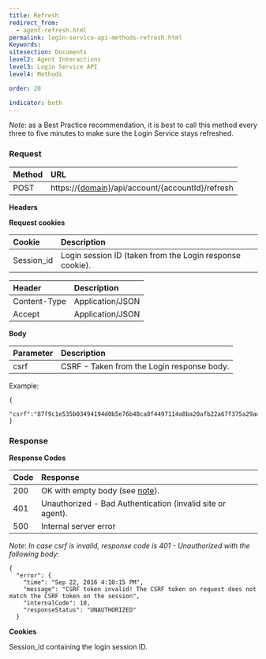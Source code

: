 ```yaml
---
title: Refresh
redirect_from:
  - agent-refresh.html
permalink: login-service-api-methods-refresh.html
Keywords:
sitesection: Documents
level2: Agent Interactions
level3: Login Service API
level4: Methods

order: 20

indicator: both
---
```


_Note_: as a Best Practice recommendation, it is best to call this method every three to five minutes to make sure the Login Service stays refreshed.

### Request

| Method | URL |
| :--- | :--- |
| POST |   https://[{domain}](/agent-domain-domain-api.html)/api/account/{accountId}/refresh |

**Headers**

**Request cookies**

| Cookie | Description |
| :--- | :--- |
| Session_id | Login session ID (taken from the Login response cookie). |

| Header | Description |
| :--- | :--- |
| Content-Type | Application/JSON |
| Accept | Application/JSON |

**Body**

| Parameter | Description |
| :--- | :--- |
| csrf | CSRF - Taken from the Login response body. |

Example:

    {
        "csrf":"87f9c1e535b03494194d0b5e76b48ca8f4497114a8ba20afb22a67f375a29adb"
    }

### Response

**Response Codes**

| Code | Response |
| :--- | :--- |
| 200 | OK with empty body (see [note](#note)). |
| 401  | Unauthorized - Bad Authentication (invalid site or agent). |
| 500 | Internal server error |

<a name="note">*Note*</a>: *In case csrf is invalid, response code is 401 - Unauthorized with the following body:*

    {
      "error": {
        "time": "Sep 22, 2016 4:10:15 PM",
        "message": "CSRF token invalid! The CSRF token on request does not match the CSRF token on the session",
        "internalCode": 10,
        "responseStatus": "UNAUTHORIZED"
      }

**Cookies**

Session_id containing the login session ID.
